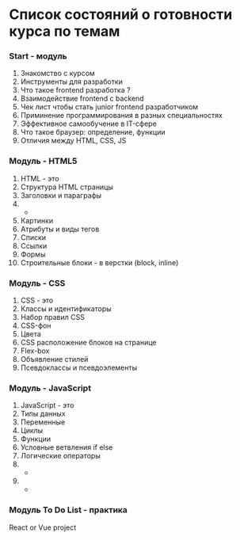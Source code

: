 # Список состояний о готовности курса по темам

### Start - модуль
1. Знакомство с курсом
2. Инструменты для разработки
3. Что такое frontend разработка ?
4. Взаимодействие frontend с backend
5. Чек лист чтобы стать junior frontend разработчиком
6. Приминение программирования в разных специальностях
7. Эффективное самообучение в IT-сфере
8. Что такое браузер: определение, функции
9. Отличия между HTML, CSS, JS

### Модуль - HTML5

1. HTML - это
2. Структура HTML страницы
3. Заголовки и параграфы
4. -
5. Картинки
6. Атрибуты и виды тегов
7. Списки
8. Ссылки
9. Формы
10. Строительные блоки - в верстки (block, inline)

### Модуль - CSS

1. CSS - это
2. Классы и идентификаторы
3. Набор правил CSS
4. CSS-фон
5. Цвета
6. CSS расположение блоков на странице
7. Flex-box
8. Объявление стилей
9. Псевдоклассы и псевдоэлементы

### Модуль - JavaScript

1. JavaScript - это
2. Типы данных
3. Переменные
4. Циклы
5. Функции
6. Условные ветвления if else
7. Логические операторы
8. -
9. -

### Модуль To Do List - практика

React or Vue project
